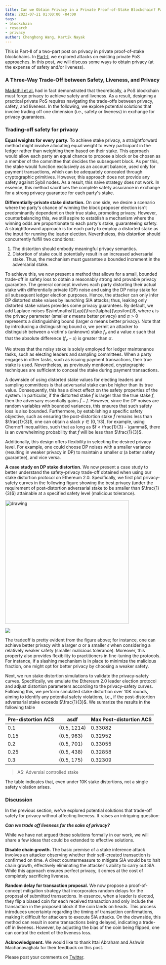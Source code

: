 ```yaml
---
title: Can we Obtain Privacy in a Private Proof-of-Stake Blockchain? Part-II
date: 2023-07-21 01:00:00 -04:00
tags:
- blockchain
- research
- privacy
author: Chenghong Wang, Kartik Nayak
---
```


This is Part-II of a two-part post on privacy in private proof-of-stake blockchains. In [Part-I](https://decentralizedthoughts.github.io/2023-07-21-ppos1/), we explored attacks on existing private PoS approaches. In this post, we will discuss some ways to obtain privacy (at the expense of safety and/or liveness).

### A Three-Way Trade-Off between Safety, Liveness, and Privacy
[Madathil et al.](https://eprint.iacr.org/2021/409.pdf) had in fact demonstrated that theoretically, a PoS blockchain must forgo privacy to achieve safety and liveness. As a result, designing a practical private PoS requires navigating the trade-offs between privacy, safety, and liveness. In the following, we explore potential solutions that involve trading off one dimension (i.e., safety or liveness) in exchange for privacy guarantees.

### Trading-off safety for privacy
**Equal weights for every party.** To achieve stake privacy, a straightforward method might involve allocating equal weight to every participant in the ledger rather than weighting them based on their stake. This approach would allow each party an equal chance to propose a block or be chosen as a member of the committee that decides the subsequent block. As per this, the stake would function exclusively as an account balance, used only for payment transactions, which can be adequately concealed through cryptographic primitives. However, this approach does not provide any safety against Sybil nodes. As a result, this naive strategy does not work. In essence, this method sacrifices the complete safety assurance in exchange for a strong privacy guarantee for each party's stake.

**Differentially-private stake distortion.** On one side, we desire a scenario where the party's chance of winning the block proposer election isn't predominantly dependent on their true stake, promoting privacy. However, counterbalancing this, we still aspire to establish a mechanism where the winning odds are proportionate to each party's stake, guaranteeing safety. A straightforward approach is for each party to employ a distorted stake as the input for running the leader election. Nevertheless, this distortion should concurrently fulfill two conditions:

1. The distortion should embody meaningful privacy semantics.
2. Distortion of stake could potentially result in an increased adversarial stake. Thus, the mechanism must guarantee a bounded increment in the adversarial stake.


To achieve this, we now present a method that allows for a small, bounded trade-off in safety loss to obtain a reasonably strong and provable privacy guarantee. The general concept involves each party distorting their actual stake with differentially private (DP) noise and using the DP noisy stake for all subsequent ledger election purposes. Hence, the attacker can only infer DP distorted stake values by launching SIA attacks; thus, leaking only distorted stake values provides some privacy guarantees. By default, we add Laplace noises $\sim\mathsf{Lap}(\frac{\alpha}{\epsilon})$, where $\epsilon$ is the privacy parameter (smaller $\epsilon$ means better privacy) and $\alpha > 0$ represents a distinguishing bound (larger $\alpha$ means better privacy). Note that by introducing a distinguishing bound $\alpha$, we permit an attacker to distinguish between a victim's (unknown) stake $f_v$ and a value $x$ such that that the absolute difference $(f_v - x)$ is greater than $\alpha$. 


We stress that the noisy stake is solely employed for ledger maintenance tasks, such as electing leaders and sampling committees. When a party engages in other tasks, such as issuing payment transactions, their true stake is used. Nevertheless, as previously mentioned, cryptographic techniques are sufficient to conceal the stake during payment transactions.

A downside of using distorted stake values for electing leaders and sampling committees is that adversarial stake can be higher than its true value. Consequently, this has a direct effect on the safety properties of the system. In particular, if the distorted stake $\tilde{f}$ is larger than the true stake $f$, then the adversary essentially gains $\tilde{f} - f$. However, since the DP noises are random variables with bounded variances, this ensures that such safety loss is also bounded. Furthermore, by establishing a specific safety objective, such as ensuring the post-distortion stake $\tilde{f}$ remains less than $\frac{1}{3}$, one can obtain a slack $\gamma \in (0,1/3)$, for example, using Chernoff inequalities, such that as long as $f < \frac{1}{3} - \gamma$, there is an overwhelming probability that $\tilde{f}$ will be less than $\frac{1}{3}$. 

Additionally, this design offers flexibility in selecting the desired privacy level. For example, one could choose DP noises with a smaller variance (resulting in weaker privacy in DP) to maintain a smaller $\alpha$ (a better safety guarantee), and vice versa.

**A case study on DP stake distortion.** We now present a case study to better understand the safety-privacy trade-off obtained when using our stake distortion protocol on Ethereum 2.0. Specifically, we first plot privacy-safety curves in the following figure showing the best privacy (under the requirement of post-distortion adversarial stake to be smaller than $\frac{1}{3}$) attainable at a specified safety level (malicious tolerance).

<img src="https://hackmd.io/_uploads/BJ-dGDIuh.png" alt="drawing" width="400"/>

![](https://hackmd.io/_uploads/BJ-dGDIuh.png)

The tradeoff is pretty evident from the figure above; for instance, one can achieve better privacy with a larger $\alpha$ or a smaller $\epsilon$ when considering a relatively weaker safety (smaller malicious tolerance). Moreover, this property also provides flexibility to practitioners in fine-tuning the protocols. For instance, if a slashing mechanism is in place to minimize the malicious fraction, one might opt for better privacy by choosing a weaker safety.


Next, we run stake distortion simulations to validate the privacy-safety curves. Specifically, we emulate the Ethereum 2.0 leader election protocol and adjust distortion parameters according to the privacy-safety curves. Following this, we perform simulated stake distortion over 10K rounds, aiming to identify any potential safety violations, i.e., if the post-distortion adversarial stake exceeds $\frac{1}{3}$. We sumarize the results in the following table



| Pre-distortion ACS      | asdf | Max Post-distortion ACS | 
| -------- | -------- | -------- |
| 0.1     | (0.5, 1214)    | 0.33082     |
| 0.15     | (0.5, 963)     | 0.32952     |
| 0.2     | (0.5, 701)     | 0.33055     |
| 0.25     | (0.5, 438)     | 0.32858     |
| 0.3     | (0.5, 175)     | 0.32309     |

>AS: Adversial controlled stake

The table indicates that, even under 10K stake distortions, not a single safety violation arises.

### Discussion

In the previous section, we've explored potential solutions that trade-off safety for privacy without affecting liveness. It raises an intriguing question: 

***Can we trade off liveness for the sake of privacy?***

While we have not argued these solutions formally in our work, we will share a few ideas that could be extended to effective solutions.


**Disable chain growth.** The basic premise of a stake inference attack involves an attacker observing whether their self-created transaction is confirmed on time. A direct countermeasure to mitigate SIA would be to halt chain growth, effectively eliminating the attacker's ability to carry out SIA. While this approach ensures perfect privacy, it comes at the cost of completely sacrificing liveness.

**Random delay for transaction proposal.** We now propose a proof-of-concept mitigation strategy that incorporates random delays for the proposal of submitted transactions. In essence, when a leader is elected, they flip a biased coin for each received transaction and only include the transaction in the proposed block if the coin lands on heads. This process introduces uncertainty regarding the timing of transaction confirmations, making it difficult for attackers to execute SIA attacks. On the downside, this method can result in some transactions being delayed, indicating a trade-off in liveness. However, by adjusting the bias of the coin being flipped, one can control the extent of the liveness loss.

**Acknowledgment.** We would like to thank Ittai Abraham and Ashwin Machanavajjhala for their feedback on this post.

Please post your comments on [Twitter]().
